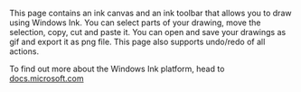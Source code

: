 ﻿This page contains an ink canvas and an ink toolbar that allows you to draw using Windows Ink. You can select parts of your drawing, move the selection, copy, cut and paste it. You can open and save your drawings as gif and export it as png file. This page also supports undo/redo of all actions.
 
To find out more about the Windows Ink platform, head to [docs.microsoft.com](https://docs.microsoft.com//windows/uwp/design/input/pen-and-stylus-interactions)